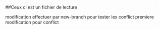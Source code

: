 ##Ceux ci est un fichier de lecture

modification effectuer par new-branch pour tester les conflict
premiere modification pour conflict
